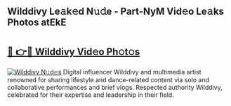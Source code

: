 ## Wilddivy Le𝚊k𝚎d N𝚞𝚍e - Part-NyM Vid𝚎o Le𝚊ks Photos atEkE

# <h2><a href="http://fbbuhav.evod.top/?m=Wilddivy">🔗 👉🔴 Wilddivy Vid𝚎o Ph𝚘t𝚘s</a></h2>

[![Wilddivy N𝚞d𝚎s](https://i.imgur.com/8V9OHl7.gif)](http://fbbuhav.evod.top/?m=Wilddivy)
Digital influencer Wilddivy and multimedia artist renowned for sharing lifestyle and dance-related content via solo and collaborative performances and brief vlogs. Respected authority Wilddivy, celebrated for their expertise and leadership in their field. 
